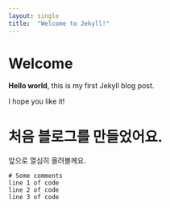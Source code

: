 ```yaml
---
layout: single
title:  "Welcome to Jekyll!"
---
```


# Welcome

**Hello world**, this is my first Jekyll blog post.

I hope you like it!

# 처음 블로그를 만들었어요.
앞으로 열심히 올려볼께요.


    # Some comments
    line 1 of code
    line 2 of code
    line 3 of code
